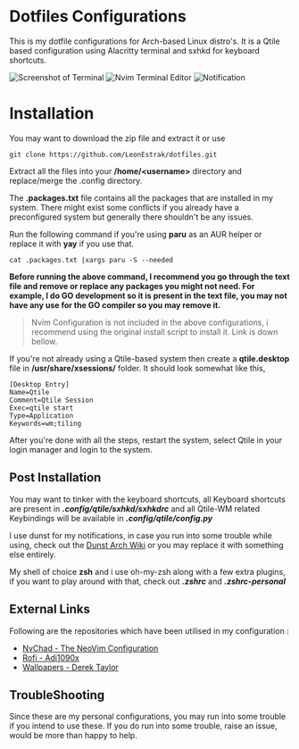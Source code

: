 # Dotfiles Configurations

This is my dotfile configurations for Arch-based Linux distro's. It is a Qtile based configuration using Alacritty terminal and sxhkd for keyboard shortcuts.

![Screenshot of Terminal](https://i.imgur.com/GP1jO9V.png)
![Nvim Terminal Editor](https://i.imgur.com/toDam7l.png)
![Notification](https://i.imgur.com/MBvN5wq.png)
# Installation

You may want to download the zip file and extract it or use
    
    git clone https://github.com/LeonEstrak/dotfiles.git

Extract all the files into your **/home/\<username>** directory and replace/merge the .config directory.

The **.packages.txt** file contains all the packages that are installed in my system. There might exist some conflicts if you already have a preconfigured system but generally there shouldn't be any issues.

Run the following command if you're using **paru** as an AUR helper or replace it with **yay** if you use that.

    cat .packages.txt |xargs paru -S --needed

**Before running the above command, I recommend you go through the text file and remove or replace any packages you might not need. For example, I do GO development so it is present in the text file, you may not have any use for the GO compiler so you may remove it.**

>Nvim Configuration is not included in the above configurations, i recommend using the original install script to install it. Link is down bellow.

If you're not already using a Qtile-based system then create a **qtile.desktop** file in **/usr/share/xsessions/** folder. It should look somewhat like this,

    [Desktop Entry]
    Name=Qtile
    Comment=Qtile Session
    Exec=qtile start
    Type=Application
    Keywords=wm;tiling

After you're done with all the steps, restart the system, select Qtile in your login manager and login to the system. 

## Post Installation

You may want to tinker with the keyboard shortcuts, all Keyboard shortcuts are present in ***.config/qtile/sxhkd/sxhkdrc***  and all Qtile-WM related Keybindings will be available in ***.config/qtile/config.py***  

I use dunst for my notifications, in case you run into some trouble while using, check out the [Dunst Arch Wiki](https://wiki.archlinux.org/title/Dunst)  or you may replace it with something else entirely.

My shell of choice **zsh** and i use oh-my-zsh along with a few extra plugins, if you want to play around with that, check out ***.zshrc*** and ***.zshrc-personal***

## External Links

Following are the repositories which have been utilised in my configuration : 

 - [NvChad - The NeoVim Configuration](https://github.com/siduck76/NvChad)
 -  [Rofi - Adi1090x](https://github.com/adi1090x/rofi)
 -  [Wallpapers - Derek Taylor](https://gitlab.com/dwt1/wallpapers)

## TroubleShooting

Since these are my personal configurations, you may run into some trouble if you intend to use these. If you do run into some trouble, raise an issue, would be more than happy to help.
